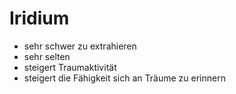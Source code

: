 # Iridium
- sehr schwer zu extrahieren
- sehr selten
- steigert Traumaktivität
- steigert die Fähigkeit sich an Träume zu erinnern